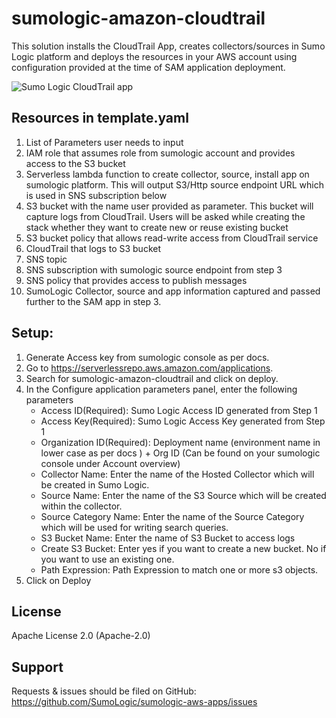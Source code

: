 # sumologic-amazon-cloudtrail

This solution installs the CloudTrail App, creates collectors/sources in Sumo Logic platform and deploys the resources in your AWS account using configuration provided at the time of SAM application deployment.


![Sumo Logic CloudTrail app](https://user-images.githubusercontent.com/6774570/67530685-bb44d380-f674-11e9-90bb-825e0bfe2118.jpg)

## Resources in template.yaml
1.	List of Parameters user needs to input
2.	IAM role that assumes role from sumologic account and provides access to the S3 bucket
3.	Serverless lambda function to create collector, source, install app on sumologic platform. This will output S3/Http source endpoint URL which is used in SNS subscription below
4.	S3 bucket with the name user provided as parameter. This bucket will capture logs from CloudTrail. Users will be asked while creating the stack whether they want to create new or reuse existing bucket
5.	S3 bucket policy that allows read-write access from CloudTrail service
6.	CloudTrail that logs to S3 bucket
7.	SNS topic
8.	SNS subscription with sumologic source endpoint from step 3
9.	SNS policy that provides access to publish messages
10.	SumoLogic Collector, source and app information captured and passed further to the SAM app in step 3.

## Setup:
1.	Generate Access key from sumologic console as per docs.
2.	Go to https://serverlessrepo.aws.amazon.com/applications.
3.	Search for sumologic-amazon-cloudtrail and click on deploy.
4.	In the Configure application parameters panel, enter the following parameters
    -	Access ID(Required): Sumo Logic Access ID generated from Step 1
    -	Access Key(Required): Sumo Logic Access Key generated from Step 1
    -	Organization ID(Required): Deployment name (environment name in lower case as per docs ) + Org ID (Can be found on your sumologic console under Account overview)
    -	Collector Name: Enter the name of the Hosted Collector which will be created in Sumo Logic.
    -	Source Name: Enter the name of the S3 Source which will be created within the collector.
    -	Source Category Name: Enter the name of the Source Category which will be used for writing search queries.
    -	S3 Bucket Name: Enter the name of S3 Bucket to access logs
    -	Create S3 Bucket: Enter yes if you want to create a new bucket. No if you want to use an existing one.
    -	Path Expression: Path Expression to match one or more s3 objects.
5.  Click on Deploy

## License
  Apache License 2.0 (Apache-2.0)
  
## Support
Requests & issues should be filed on GitHub: https://github.com/SumoLogic/sumologic-aws-apps/issues

